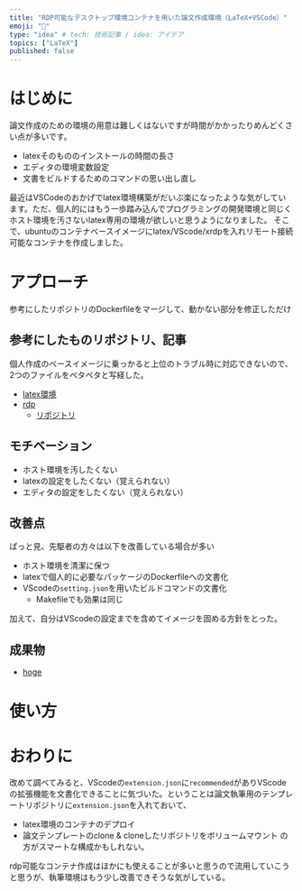 ```yaml
---
title: "RDP可能なデスクトップ環境コンテナを用いた論文作成環境（LaTeX+VSCode）"
emoji: "📘"
type: "idea" # tech: 技術記事 / idea: アイデア
topics: ["LaTeX"]
published: false
---
```

# はじめに
論文作成のための環境の用意は難しくはないですが時間がかかったりめんどくさい点が多いです。
- latexそのもののインストールの時間の長さ
- エディタの環境変数設定
- 文書をビルドするためのコマンドの思い出し直し

最近はVSCodeのおかげでlatex環境構築がだいぶ楽になったような気がしています。ただ、個人的にはもう一歩踏み込んでプログラミングの開発環境と同じくホスト環境を汚さないlatex専用の環境が欲しいと思うようになりました。
そこで、ubuntuのコンテナベースイメージにlatex/VScode/xrdpを入れリモート接続可能なコンテナを作成しました。

# アプローチ
参考にしたリポジトリのDockerfileをマージして、動かない部分を修正しただけ

## 参考にしたものリポジトリ、記事
個人作成のベースイメージに乗っかると上位のトラブル時に対応できないので、2つのファイルをペタペタと写経した。
- [latex環境](https://github.com/pddg/latex-docker/blob/master/Dockerfile)
- [rdp](https://qiita.com/tukiyo3/items/e8064461d98e51aa0f5f)
  - [リポジトリ](https://github.com/tukiyo/docker-xrdp)

## モチベーション
- ホスト環境を汚したくない
- latexの設定をしたくない（覚えられない）
- エディタの設定をしたくない（覚えられない）

## 改善点
ぱっと見、先駆者の方々は以下を改善している場合が多い
- ホスト環境を清潔に保つ
- latexで個人的に必要なパッケージのDockerfileへの文書化
- VScodeの`setting.json`を用いたビルドコマンドの文書化
  - Makefileでも効果は同じ

加えて、自分はVScodeの設定までを含めてイメージを固める方針をとった。

## 成果物
- [hoge](#)

# 使い方

# おわりに
改めて調べてみると、VScodeの`extension.json`に`recommended`がありVScodeの拡張機能を文書化できることに気づいた。ということは論文執筆用のテンプレートリポジトリに`extension.json`を入れておいて、
- latex環境のコンテナのデプロイ
- 論文テンプレートのclone & cloneしたリポジトリをボリュームマウント
の方がスマートな構成かもしれない。

rdp可能なコンテナ作成はほかにも使えることが多いと思うので流用していこうと思うが、執筆環境はもう少し改善できそうな気がしている。
